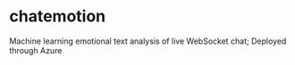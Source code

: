# chatemotion
Machine learning emotional text analysis of live WebSocket chat; Deployed through Azure
 